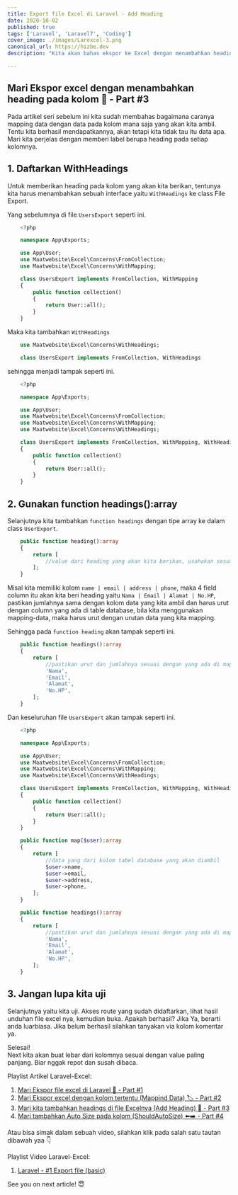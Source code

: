 ```yaml
---
title: Export file Excel di Laravel - Add Heading
date: 2020-10-02
published: true
tags: ['Laravel', 'Laravel7', 'Coding']
cover_image: ./images/Larexcel-3.png
canonical_url: https://hizbe.dev
description: "Kita akan bahas ekspor ke Excel dengan menambahkan heading supaya cantik dan mudah dipahami kolom ini tuh data apa. Let's do it!"

---
```


<i class="fa fa-quote-left fa-3x fa-pull-left" aria-hidden="true"></i>
<h2>Mari Ekspor excel dengan menambahkan heading pada kolom 🧱 - Part #3</h2>

Pada artikel seri sebelum ini kita sudah membahas bagaimana caranya mapping data dengan data pada kolom mana saja yang akan kita ambil. Tentu kita berhasil mendapatkannya, akan tetapi kita tidak tau itu data apa. Mari kita perjelas dengan memberi label berupa heading pada setiap kolomnya.

## 1.  Daftarkan WithHeadings

Untuk memberikan heading pada kolom yang akan kita berikan, tentunya kita harus menambahkan sebuah interface yaitu `WithHeadings` ke class File Export.

Yang sebelumnya di file `UsersExport` seperti ini.
```php
    <?php

    namespace App\Exports;

    use App\User;
    use Maatwebsite\Excel\Concerns\FromCollection;
    use Maatwebsite\Excel\Concerns\WithMapping;

    class UsersExport implements FromCollection, WithMapping
    {
        public function collection()
        {
            return User::all();
        }
    }
```

Maka kita tambahkan `WithHeadings`
```php
    use Maatwebsite\Excel\Concerns\WithHeadings;

    class UsersExport implements FromCollection, WithHeadings
```

sehingga menjadi tampak seperti ini.
```php
    <?php

    namespace App\Exports;

    use App\User;
    use Maatwebsite\Excel\Concerns\FromCollection;
    use Maatwebsite\Excel\Concerns\WithMapping;
    use Maatwebsite\Excel\Concerns\WithHeadings;

    class UsersExport implements FromCollection, WithMapping, WithHeadings
    {
        public function collection()
        {
            return User::all();
        }
    }
```

## 2. Gunakan function headings():array

Selanjutnya kita tambahkan `function headings` dengan tipe array ke dalam class `UserExport`.
```php
    public function heading():array
    {
        return [
            //value dari heading yang akan kita berikan, usahakan sesuai dengan jumlah dan urutan pada mapping-data ya.
        ];
    }
```

Misal kita memiliki kolom `name | email | address | phone`, maka 4 field column itu akan kita beri heading yaitu `Nama | Email | Alamat | No.HP`, pastikan jumlahnya sama dengan kolom data yang kita ambil dan harus urut dengan column yang ada di table database, bila kita menggunakan  mapping-data, maka harus urut dengan urutan data yang kita mapping.

Sehingga pada `function heading` akan tampak seperti ini.
```php
    public function headings():array
    {
        return [
            //pastikan urut dan jumlahnya sesuai dengan yang ada di mapping-data atau table di database
            'Nama',
            'Email',
            'Alamat',
            'No.HP',
        ];
    }
```

Dan keseluruhan file `UsersExport` akan tampak seperti ini.
```php
    <?php

    namespace App\Exports;

    use App\User;
    use Maatwebsite\Excel\Concerns\FromCollection;
    use Maatwebsite\Excel\Concerns\WithMapping;
    use Maatwebsite\Excel\Concerns\WithHeadings;

    class UsersExport implements FromCollection, WithMapping, WithHeadings
    {
        public function collection()
        {
            return User::all();
        }
    }

    public function map($user):array
    {
        return [
            //data yang dari kolom tabel database yang akan diambil
            $user->name,
            $user->email,
            $user->address,
            $user->phone,
        ];
    }

    public function headings():array
    {
        return [
            //pastikan urut dan jumlahnya sesuai dengan yang ada di mapping-data atau table di database
            'Nama',
            'Email',
            'Alamat',
            'No.HP',
        ];
    }
```

## 3. Jangan lupa kita uji

Selanjutnya yaitu kita uji. Akses route yang sudah didaftarkan, lihat hasil unduhan file excel nya, kemudian buka. Apakah berhasil? Jika Ya, berarti anda luarbiasa. Jika belum berhasil silahkan tanyakan via kolom komentar ya.

Selesai!<br>
Next kita akan buat lebar dari kolomnya sesuai dengan value paling panjang. Biar nggak repot dan susah dibaca.

Playlist Artikel Laravel-Excel:

1.  [Mari Ekspor file excel di Laravel 📁 - Part #1](https://hizbe.dev/export-file-excel-di-laravel/)
2.  [Mari Ekspor excel dengan kolom tertentu (Mappind Data) 🏷️ - Part #2](https://hizbe.dev/export-file-excel-di-laravel-mapping-data/)
3.  [Mari kita tambahkan headings di file Excelnya (Add Heading) 🧱 - Part #3](https://hizbe.dev/export-file-excel-di-laravel-add-heading/)
4.  [Mari tambahkan Auto Size pada kolom (ShouldAutoSize) ⬅️➡️ - Part #4](https://hizbe.dev/export-file-excel-di-laravel-column-auto-size/)


Atau bisa simak dalam sebuah video, silahkan klik pada salah satu tautan dibawah yaa 👇

Playlist Video Laravel-Excel:

1.  [Laravel - #1 Export file (basic)](https://youtu.be/usVc9IgHpk4)

See you on next article! 😇